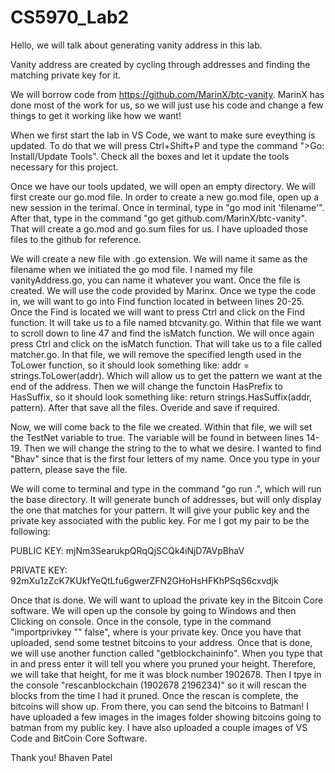 # CS5970_Lab2

Hello, we will talk about generating vanity address in this lab. 

Vanity address are created by cycling through addresses and finding the matching private key for it.

We will borrow code from https://github.com/MarinX/btc-vanity. MarinX has done most of the work for us, so we will just use his code and change a few things to get it working like how we want!

When we first start the lab in VS Code, we want to make sure eveything is updated. To do that we will press Ctrl+Shift+P and type the command ">Go: Install/Update Tools". Check all the boxes and let it update the tools necessary for this project.

Once we have our tools updated, we will open an empty directory. We will first create our go.mod file. In order to create a new go.mod file, open up a new session in the terimal. Once in terminal, type in "go mod init 'filename'". After that, type in the command "go get github.com/MarinX/btc-vanity". That will create a go.mod and go.sum files for us. I have uploaded those files to the github for reference.

We will create a new file with .go extension. We will name it same as the filename when we initiated the go mod file. I named my file vanityAddress.go, you can name it whatever you want. Once the file is created. We will use the code provided by Marinx. Once we type the code in, we will want to go into Find function located in between lines 20-25. Once the Find is located we will want to press Ctrl and click on the Find function. It will take us to a file named btcvanity.go. Within that file we want to scroll down to line 47 and find the isMatch function. We will once again press Ctrl and click on the isMatch function. That will take us to a file called matcher.go. In that file, we will remove the specified length used in the ToLower function, so it should look something like: addr = strings.ToLower(addr). Which will allow us to get the pattern we want at the end of the address. Then we will change the functoin HasPrefix to HasSuffix, so it should look something like: return strings.HasSuffix(addr, pattern). After that save all the files. Overide and save if required. 

Now, we will come back to the file we created. Within that file, we will set the TestNet variable to true. The variable will be found in between lines 14-19. Then we will change the string to the to what we desire. I wanted to find "Bhav" since that is the first four letters of my name. Once you type in your pattern, please save the file.

We will come to terminal and type in the command "go run .", which will run the base directory. It will generate bunch of addresses, but will only display the one that matches for your pattern. It will give your public key and the private key associated with the public key. For me I got my pair to be the following:

PUBLIC KEY: mjNm3SearukpQRqQjSCQk4iNjD7AVpBhaV

PRIVATE KEY: 92mXu1zZcK7KUkfYeQtLfu6gwerZFN2GHoHsHFKhPSqS6cxvdjk

Once that is done. We will want to upload the private key in the Bitcoin Core software. We will open up the console by going to Windows and then Clicking on console. Once in the console, type in the command "importprivkey <key> "" false", where <key> is your private key. Once you have that uploaded, send some testnet bitcoins to your address. Once that is done, we will use another function called "getblockchaininfo". When you type that in and press enter it will tell you where you pruned your height. Therefore, we will take that height, for me it was block number 1902678. Then I tpye in the console "rescanblockchain (1902678 2196234)" so it will rescan the blocks from the time I had it pruned. Once the rescan is complete, the bitcoins will show up. From there, you can send the bitcoins to Batman! I have uploaded a few images in the images folder showing bitcoins going to batman from my public key. I have also uploaded a couple images of VS Code and BitCoin Core Software.
  
Thank you!
  Bhaven Patel
